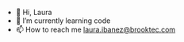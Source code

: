- 👋 Hi, Laura
- 🌱 I’m currently learning code
- 📫 How to reach me laura.ibanez@brooktec.com

<!---
Lauraibanezbrooktec/Lauraibanezbrooktec is a ✨ special ✨ repository because its `README.md` (this file) appears on your GitHub profile.
You can click the Preview link to take a look at your changes.
--->
